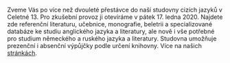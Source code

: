 
Zveme Vás po více než dvouleté přestávce do naší studovny cizích jazyků v
Celetné 13. Pro zkušební provoz ji otevíráme v pátek 17. ledna 2020. Najdete zde referenční
literaturu, učebnice, monografie, beletrii a specializované databáze ke studiu
anglického jazyka a literatury, ale nově i vše potřebné pro studium německého a
ruského jazyka a literatury. Studovna umožňuje prezenční i absenční výpůjčky
podle určení knihovny. Více na našich [stránkách](celetna.html).
